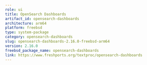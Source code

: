 ```yaml
---
role: ui
title: OpenSearch Dashboards
artifact_id: opensearch-dashboards
architecture: arm64
platform: freebsd
type: system-package
category: opensearch-dashboards
slug: opensearch-dashboards-2.16.0-freebsd-arm64
version: 2.16.0
freebsd_package_name: opensearch-dashboards
link: https://www.freshports.org/textproc/opensearch-dashboards
---
```

